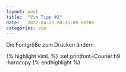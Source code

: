 ```yaml
---
layout: post
title:  "Vim Tipp #2"
date:   2022-04-23 20:25:00 +0200
categories: vim 
---
```


Die Fontgröße zum Drucken ändern

{% highlight vimL %}
:set printfont=Courier:h9   
:hardcopy
{% endhighlight %}
